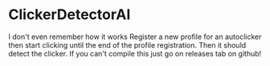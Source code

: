 # ClickerDetectorAI
I don't even remember how it works
Register a new profile for an autoclicker then start clicking until the end of the profile registration.
Then it should detect the clicker.
If you can't compile this just go on releases tab on github!
